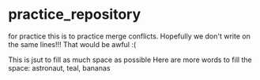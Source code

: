 # practice_repository
for practice
this is to practice merge conflicts. Hopefully we don't write on the same lines!!! That would be awful :(

This is jsut to fill as much space as possible
Here are more words to fill the space: astronaut, teal, bananas
